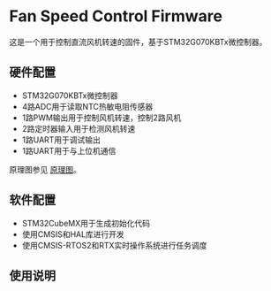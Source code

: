 # Fan Speed Control Firmware

这是一个用于控制直流风机转速的固件，基于STM32G070KBTx微控制器。

## 硬件配置

- STM32G070KBTx微控制器
- 4路ADC用于读取NTC热敏电阻传感器
- 1路PWM输出用于控制风机转速，控制2路风机
- 2路定时器输入用于检测风机转速
- 1路UART用于调试输出
- 1路UART用于与上位机通信

原理图参见 [原理图](./Docs/FAN_PWM_Controller.png)。

## 软件配置

- STM32CubeMX用于生成初始化代码
- 使用CMSIS和HAL库进行开发
- 使用CMSIS-RTOS2和RTX实时操作系统进行任务调度

## 使用说明
